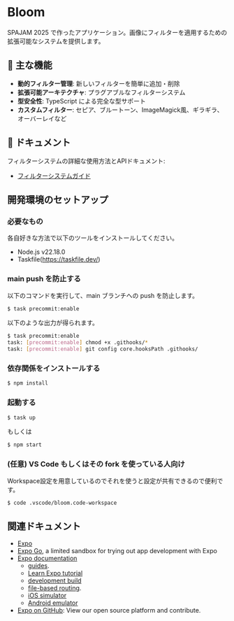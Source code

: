 # Bloom

SPAJAM 2025 で作ったアプリケーション。画像にフィルターを適用するための拡張可能なシステムを提供します。

## 🎯 主な機能

- **動的フィルター管理**: 新しいフィルターを簡単に追加・削除
- **拡張可能アーキテクチャ**: プラグアブルなフィルターシステム
- **型安全性**: TypeScript による完全な型サポート
- **カスタムフィルター**: セピア、ブルートーン、ImageMagick風、ギラギラ、オーバーレイなど

## 📖 ドキュメント

フィルターシステムの詳細な使用方法とAPIドキュメント:
- [フィルターシステムガイド](docs/FILTER_SYSTEM.md)

## 開発環境のセットアップ

### 必要なもの

各自好きな方法で以下のツールをインストールしてください。

- Node.js v22.18.0
- Taskfile(https://taskfile.dev/)

### main push を防止する

以下のコマンドを実行して、main ブランチへの push を防止します。

```bash
$ task precommit:enable
```

以下のような出力が得られます。

```bash
$ task precommit:enable
task: [precommit:enable] chmod +x .githooks/*
task: [precommit:enable] git config core.hooksPath .githooks/
```

### 依存関係をインストールする

```bash
$ npm install
```

### 起動する

```bash
$ task up
```

もしくは

```bash
$ npm start
```

### (任意) VS Code もしくはその fork を使っている人向け

Workspace設定を用意しているのでそれを使うと設定が共有できるので便利です。

```bash
$ code .vscode/bloom.code-workspace
```

## 関連ドキュメント

- [Expo](https://expo.dev)
- [Expo Go](https://expo.dev/go), a limited sandbox for trying out app development with Expo
- [Expo documentation](https://docs.expo.dev/)
  - [guides](https://docs.expo.dev/guides/).
  - [Learn Expo tutorial](https://docs.expo.dev/tutorial/introduction/)
  - [development build](https://docs.expo.dev/develop/development-builds/introduction/)
  - [file-based routing](https://docs.expo.dev/router/introduction).
  - [iOS simulator](https://docs.expo.dev/workflow/ios-simulator/)
  - [Android emulator](https://docs.expo.dev/workflow/android-studio-emulator/)
- [Expo on GitHub](https://github.com/expo/expo): View our open source platform and contribute.
